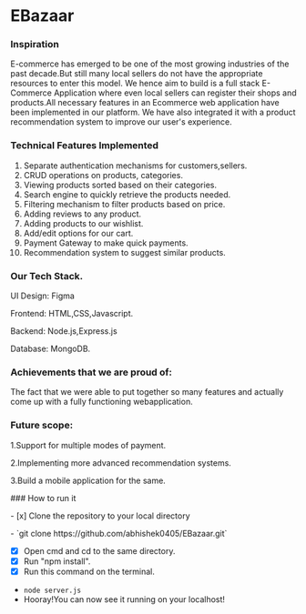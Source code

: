﻿# EBazaar

### Inspiration  
E-commerce has emerged to be one of the most growing industries of the past decade.But still many local sellers do not have the appropriate resources to enter this model.
We hence aim to build is a full stack E-Commerce Application where even local sellers can register their shops and products.All necessary features in an Ecommerce web application have been implemented in our platform. We have also integrated it with a product recommendation system to improve our user's experience.  

### Technical Features Implemented
1. Separate authentication mechanisms for customers,sellers.
2. CRUD operations on products, categories.
3. Viewing products sorted based on their categories.
4. Search engine to quickly retrieve the products needed.
5. Filtering mechanism to filter products based on price.
6. Adding reviews to any product.
7. Adding products to our wishlist.
8. Add/edit options for our cart.
9. Payment Gateway to make quick payments.
10. Recommendation system to suggest similar products.

### Our Tech Stack.
UI Design: Figma
<p>
Frontend: HTML,CSS,Javascript.
<p>
Backend: Node.js,Express.js
 <p>
Database: MongoDB.

 ### Achievements that we are proud of: 
 The fact that we were able to put together so many features and actually come up with a fully functioning  webapplication.
### Future scope: 
1.Support for multiple modes of payment.
<p>
2.Implementing more advanced recommendation systems.
<p>
3.Build a mobile application for the same.
<p>
### How to run it
 <p>
- [x] Clone the repository to your local directory
 <p>
- `git clone https://github.com/abhishek0405/EBazaar.git`

- [x] Open cmd and cd to the same directory.
- [x] Run "npm install".
- [x] Run this command on the terminal.
- `node server.js` 
- Hooray!You can now see it running on your localhost!











